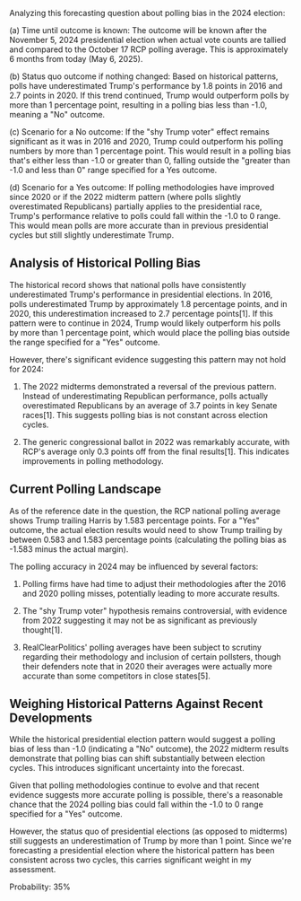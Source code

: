 Analyzing this forecasting question about polling bias in the 2024 election:

(a) Time until outcome is known: The outcome will be known after the November 5, 2024 presidential election when actual vote counts are tallied and compared to the October 17 RCP polling average. This is approximately 6 months from today (May 6, 2025).

(b) Status quo outcome if nothing changed: Based on historical patterns, polls have underestimated Trump's performance by 1.8 points in 2016 and 2.7 points in 2020. If this trend continued, Trump would outperform polls by more than 1 percentage point, resulting in a polling bias less than -1.0, meaning a "No" outcome.

(c) Scenario for a No outcome: If the "shy Trump voter" effect remains significant as it was in 2016 and 2020, Trump could outperform his polling numbers by more than 1 percentage point. This would result in a polling bias that's either less than -1.0 or greater than 0, falling outside the "greater than -1.0 and less than 0" range specified for a Yes outcome.

(d) Scenario for a Yes outcome: If polling methodologies have improved since 2020 or if the 2022 midterm pattern (where polls slightly overestimated Republicans) partially applies to the presidential race, Trump's performance relative to polls could fall within the -1.0 to 0 range. This would mean polls are more accurate than in previous presidential cycles but still slightly underestimate Trump.

## Analysis of Historical Polling Bias

The historical record shows that national polls have consistently underestimated Trump's performance in presidential elections. In 2016, polls underestimated Trump by approximately 1.8 percentage points, and in 2020, this underestimation increased to 2.7 percentage points[1]. If this pattern were to continue in 2024, Trump would likely outperform his polls by more than 1 percentage point, which would place the polling bias outside the range specified for a "Yes" outcome.

However, there's significant evidence suggesting this pattern may not hold for 2024:

1. The 2022 midterms demonstrated a reversal of the previous pattern. Instead of underestimating Republican performance, polls actually overestimated Republicans by an average of 3.7 points in key Senate races[1]. This suggests polling bias is not constant across election cycles.

2. The generic congressional ballot in 2022 was remarkably accurate, with RCP's average only 0.3 points off from the final results[1]. This indicates improvements in polling methodology.

## Current Polling Landscape

As of the reference date in the question, the RCP national polling average shows Trump trailing Harris by 1.583 percentage points. For a "Yes" outcome, the actual election results would need to show Trump trailing by between 0.583 and 1.583 percentage points (calculating the polling bias as -1.583 minus the actual margin).

The polling accuracy in 2024 may be influenced by several factors:

1. Polling firms have had time to adjust their methodologies after the 2016 and 2020 polling misses, potentially leading to more accurate results.

2. The "shy Trump voter" hypothesis remains controversial, with evidence from 2022 suggesting it may not be as significant as previously thought[1].

3. RealClearPolitics' polling averages have been subject to scrutiny regarding their methodology and inclusion of certain pollsters, though their defenders note that in 2020 their averages were actually more accurate than some competitors in close states[5].

## Weighing Historical Patterns Against Recent Developments

While the historical presidential election pattern would suggest a polling bias of less than -1.0 (indicating a "No" outcome), the 2022 midterm results demonstrate that polling bias can shift substantially between election cycles. This introduces significant uncertainty into the forecast.

Given that polling methodologies continue to evolve and that recent evidence suggests more accurate polling is possible, there's a reasonable chance that the 2024 polling bias could fall within the -1.0 to 0 range specified for a "Yes" outcome.

However, the status quo of presidential elections (as opposed to midterms) still suggests an underestimation of Trump by more than 1 point. Since we're forecasting a presidential election where the historical pattern has been consistent across two cycles, this carries significant weight in my assessment.

Probability: 35%